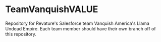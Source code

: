 # TeamVanquishVALUE
Repository for Revature's Salesforce team Vanquish America's Llama Undead Empire. Each team member should have their own branch off of this repository.
